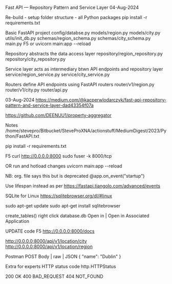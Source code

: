 Fast API — Repository Pattern and Service Layer
04-Aug-2024

Re-build - setup folder structure - all Python packages
pip install -r requirements.txt

Basic FastAPI project
config/databse.py
models/region.py
models/city.py
utils/init_db.py
schemas/region_schema.py
schemas/city_schema.py
main.py
F5 or uvicorn main:app --reload

Repository
abstracts the data access layer
repository/region_repository.py
repository/city_repository.py

Service
layer acts as intermediary btwn API endpoints and repository layer
service/region_service.py
service/city_service.py

Routers
define API endpoints using FastAPI routers
router/v1/region.py
router/v1/city.py
router/api.py

03-Aug-2024
https://medium.com/@kacperwlodarczyk/fast-api-repository-pattern-and-service-layer-dad43354f07a

https://github.com/DEENUU1/property-aggregator

Notes
/home/stevepro/Bitbucket/SteveProXNA/actionstuff/MediumDigest/2023/Python/FastAPI.txt


pip install -r requirements.txt

F5
curl http://0.0.0.0:8000
sudo fuser -k 8000/tcp

OR run and hotload changes
uvicorn main:app --reload

NB:
org. file says this but is deprecated
@app.on_event("startup")

Use lifespan instead as per 
https://fastapi.tiangolo.com/advanced/events


SQLite for Linux
https://sqlitebrowser.org/dl/#linux

sudo apt-get update
sudo apt-get install sqlitebrowser

create_tables()
right click database.db
Open in | Open in Associated Application


UPDATE code
F5
http://0.0.0.0:8000/docs


http://0.0.0.0:8000/api/v1/location/city
http://0.0.0.0:8000/api/v1/location/region


Postman
POST
Body | raw | JSON
{
    "name": "Dublin"
}



Extra for experts
HTTP status code
http.HTTPStatus

200     OK
400     BAD_REQUEST
404     NOT_FOUND
